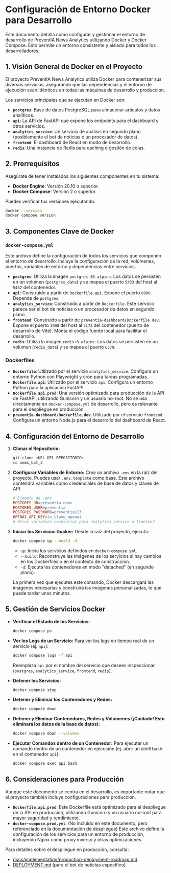 # Configuración de Entorno Docker para Desarrollo

Este documento detalla cómo configurar y gestionar el entorno de desarrollo de PreventIA News Analytics utilizando Docker y Docker Compose. Esto permite un entorno consistente y aislado para todos los desarrolladores.

## 1. Visión General de Docker en el Proyecto

El proyecto PreventIA News Analytics utiliza Docker para contenerizar sus diversos servicios, asegurando que las dependencias y el entorno de ejecución sean idénticos en todas las máquinas de desarrollo y producción.

Los servicios principales que se ejecutan en Docker son:
*   **`postgres`**: Base de datos PostgreSQL para almacenar artículos y datos analíticos.
*   **`api`**: La API de FastAPI que expone los endpoints para el dashboard y otros servicios.
*   **`analytics_service`**: Un servicio de análisis en segundo plano (posiblemente el bot de noticias o un procesador de datos).
*   **`frontend`**: El dashboard de React en modo de desarrollo.
*   **`redis`**: Una instancia de Redis para caching o gestión de colas.

## 2. Prerrequisitos

Asegúrate de tener instalados los siguientes componentes en tu sistema:
*   **Docker Engine**: Versión 20.10 o superior.
*   **Docker Compose**: Versión 2 o superior.

Puedes verificar tus versiones ejecutando:
```bash
docker --version
docker compose version
```

## 3. Componentes Clave de Docker

### `docker-compose.yml`

Este archivo define la configuración de todos los servicios que componen el entorno de desarrollo. Incluye la configuración de la red, volúmenes, puertos, variables de entorno y dependencias entre servicios.

*   **`postgres`**: Utiliza la imagen `postgres:16-alpine`. Los datos se persisten en un volumen (`postgres_data`) y se mapea el puerto `5433` del host al `5432` del contenedor.
*   **`api`**: Construido a partir de `Dockerfile.api`. Expone el puerto `8000`. Depende de `postgres`.
*   **`analytics_service`**: Construido a partir de `Dockerfile`. Este servicio parece ser el bot de noticias o un procesador de datos en segundo plano.
*   **`frontend`**: Construido a partir de `preventia-dashboard/Dockerfile.dev`. Expone el puerto `3000` del host al `5173` del contenedor (puerto de desarrollo de Vite). Monta el código fuente local para facilitar el desarrollo.
*   **`redis`**: Utiliza la imagen `redis:8-alpine`. Los datos se persisten en un volumen (`redis_data`) y se mapea el puerto `6379`.

### Dockerfiles

*   **`Dockerfile`**: Utilizado por el servicio `analytics_service`. Configura un entorno Python con Playwright y cron para tareas programadas.
*   **`Dockerfile.api`**: Utilizado por el servicio `api`. Configura un entorno Python para la aplicación FastAPI.
*   **`Dockerfile.api.prod`**: Una versión optimizada para producción de la API de FastAPI, utilizando Gunicorn y un usuario no-root. No se usa directamente en `docker-compose.yml` de desarrollo, pero es relevante para el despliegue en producción.
*   **`preventia-dashboard/Dockerfile.dev`**: Utilizado por el servicio `frontend`. Configura un entorno Node.js para el desarrollo del dashboard de React.

## 4. Configuración del Entorno de Desarrollo

1.  **Clonar el Repositorio:**
    ```bash
    git clone <URL_DEL_REPOSITORIO>
    cd news_bot_3
    ```

2.  **Configurar Variables de Entorno:**
    Crea un archivo `.env` en la raíz del proyecto. Puedes usar `.env.template` como base. Este archivo contendrá variables como credenciales de base de datos y claves de API.
    ```ini
    # Ejemplo de .env
    POSTGRES_DB=preventia_news
    POSTGRES_USER=preventia
    POSTGRES_PASSWORD=preventia123
    OPENAI_API_KEY=tu_clave_openai
    # Otras variables necesarias para analytics_service o frontend
    ```

3.  **Iniciar los Servicios Docker:**
    Desde la raíz del proyecto, ejecuta:
    ```bash
    docker compose up --build -d
    ```
    *   `up`: Inicia los servicios definidos en `docker-compose.yml`.
    *   `--build`: Reconstruye las imágenes de los servicios si hay cambios en los Dockerfiles o en el contexto de construcción.
    *   `-d`: Ejecuta los contenedores en modo "detached" (en segundo plano).

    La primera vez que ejecutes este comando, Docker descargará las imágenes necesarias y construirá las imágenes personalizadas, lo que puede tardar unos minutos.

## 5. Gestión de Servicios Docker

*   **Verificar el Estado de los Servicios:**
    ```bash
    docker compose ps
    ```

*   **Ver los Logs de un Servicio:**
    Para ver los logs en tiempo real de un servicio (ej. `api`):
    ```bash
    docker compose logs -f api
    ```
    Reemplaza `api` por el nombre del servicio que desees inspeccionar (`postgres`, `analytics_service`, `frontend`, `redis`).

*   **Detener los Servicios:**
    ```bash
    docker compose stop
    ```

*   **Detener y Eliminar los Contenedores y Redes:**
    ```bash
    docker compose down
    ```

*   **Detener y Eliminar Contenedores, Redes y Volúmenes (¡Cuidado! Esto eliminará los datos de la base de datos):**
    ```bash
    docker compose down --volumes
    ```

*   **Ejecutar Comandos dentro de un Contenedor:**
    Para ejecutar un comando dentro de un contenedor en ejecución (ej. abrir un shell bash en el contenedor `api`):
    ```bash
    docker compose exec api bash
    ```

## 6. Consideraciones para Producción

Aunque este documento se centra en el desarrollo, es importante notar que el proyecto también incluye configuraciones para producción.

*   **`Dockerfile.api.prod`**: Este Dockerfile está optimizado para el despliegue de la API en producción, utilizando Gunicorn y un usuario no-root para mayor seguridad y rendimiento.
*   **`docker-compose.prod.yml`**: (No incluido en este documento, pero referenciado en la documentación de despliegue) Este archivo define la configuración de los servicios para un entorno de producción, incluyendo Nginx como proxy inverso y otras optimizaciones.

Para detalles sobre el despliegue en producción, consulta:
*   [docs/implementation/production-deployment-roadmap.md](../../implementation/production-deployment-roadmap.md)
*   [DEPLOYMENT.md](../../../DEPLOYMENT.md) (para el bot de noticias específico)
